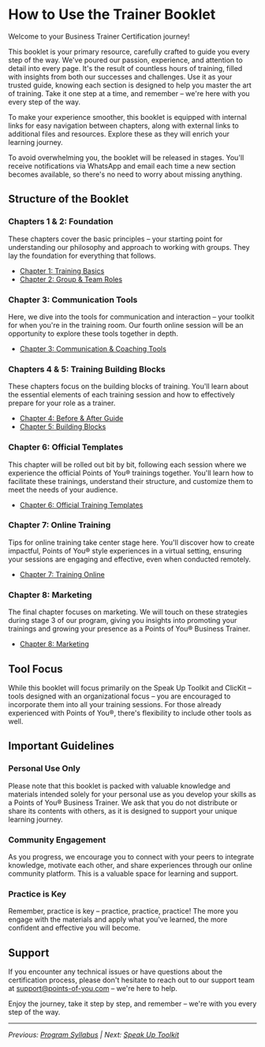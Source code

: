 # How to Use the Trainer Booklet

Welcome to your Business Trainer Certification journey!

This booklet is your primary resource, carefully crafted to guide you every step of the way. We've poured our passion, experience, and attention to detail into every page. It's the result of countless hours of training, filled with insights from both our successes and challenges. Use it as your trusted guide, knowing each section is designed to help you master the art of training. Take it one step at a time, and remember – we're here with you every step of the way.

To make your experience smoother, this booklet is equipped with internal links for easy navigation between chapters, along with external links to additional files and resources. Explore these as they will enrich your learning journey.

To avoid overwhelming you, the booklet will be released in stages. You'll receive notifications via WhatsApp and email each time a new section becomes available, so there's no need to worry about missing anything.

## Structure of the Booklet

### Chapters 1 & 2: Foundation
These chapters cover the basic principles – your starting point for understanding our philosophy and approach to working with groups. They lay the foundation for everything that follows.

- [Chapter 1: Training Basics](chapters/chapter-01-training-basics.md)
- [Chapter 2: Group & Team Roles](chapters/chapter-02-group-team-roles.md)

### Chapter 3: Communication Tools
Here, we dive into the tools for communication and interaction – your toolkit for when you're in the training room. Our fourth online session will be an opportunity to explore these tools together in depth.

- [Chapter 3: Communication & Coaching Tools](chapters/chapter-03-communication-tools.md)

### Chapters 4 & 5: Training Building Blocks
These chapters focus on the building blocks of training. You'll learn about the essential elements of each training session and how to effectively prepare for your role as a trainer.

- [Chapter 4: Before & After Guide](chapters/chapter-04-before-after-guide.md)
- [Chapter 5: Building Blocks](chapters/chapter-05-building-blocks.md)

### Chapter 6: Official Templates
This chapter will be rolled out bit by bit, following each session where we experience the official Points of You® trainings together. You'll learn how to facilitate these trainings, understand their structure, and customize them to meet the needs of your audience.

- [Chapter 6: Official Training Templates](chapters/chapter-06-official-templates.md)

### Chapter 7: Online Training
Tips for online training take center stage here. You'll discover how to create impactful, Points of You® style experiences in a virtual setting, ensuring your sessions are engaging and effective, even when conducted remotely.

- [Chapter 7: Training Online](chapters/chapter-07-online-training.md)

### Chapter 8: Marketing
The final chapter focuses on marketing. We will touch on these strategies during stage 3 of our program, giving you insights into promoting your trainings and growing your presence as a Points of You® Business Trainer.

- [Chapter 8: Marketing](chapters/chapter-08-marketing.md)

## Tool Focus

While this booklet will focus primarily on the Speak Up Toolkit and ClicKit – tools designed with an organizational focus – you are encouraged to incorporate them into all your training sessions. For those already experienced with Points of You®, there's flexibility to include other tools as well.

## Important Guidelines

### Personal Use Only
Please note that this booklet is packed with valuable knowledge and materials intended solely for your personal use as you develop your skills as a Points of You® Business Trainer. We ask that you do not distribute or share its contents with others, as it is designed to support your unique learning journey.

### Community Engagement
As you progress, we encourage you to connect with your peers to integrate knowledge, motivate each other, and share experiences through our online community platform. This is a valuable space for learning and support.

### Practice is Key
Remember, practice is key – practice, practice, practice! The more you engage with the materials and apply what you've learned, the more confident and effective you will become.

## Support

If you encounter any technical issues or have questions about the certification process, please don't hesitate to reach out to our support team at support@points-of-you.com – we're here to help.

Enjoy the journey, take it step by step, and remember – we're with you every step of the way.

---

*Previous: [Program Syllabus](01-syllabus.md) | Next: [Speak Up Toolkit](tools/speak-up-toolkit.md)*
